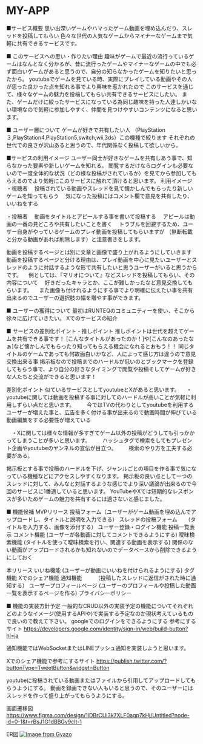 # MY-APP
■サービス概要
思い出深いゲームやハマったゲーム動画を埋め込んだり、スレッドを投稿してもらい
色々な世代の人気なゲームからマイナーなゲームまで気軽に共有できるサービスです。

■ このサービスへの思い・作りたい理由
趣味がゲームで最近の流行っているゲームはなんとなく分かるが、昔に流行ったゲームやマイナーなゲームの中でも必ず面白いゲームがあると思うので、自分の知らなかったゲームを知りたいと思ったから。
youtubeでゲームを見ている時、実際にプレイしている動画やその人が思った良かった点を知れる事でより興味を惹かれたので
このサービスを通じて、様々なゲームの魅力を投稿してもらい共有できるサービスにしたい。
また、ゲームだけに絞ったサービスになっている為同じ趣味を持った人達しかいない環境なので気軽に参加しやすく、仲間を見つけやすいコンテンツになると思います。

■ ユーザー層について
ゲームが好きで共有したい人
（PlayStation３,PlayStation4,PlayStation5,switch,wii,3ds）この機種で絞ります
それぞれの世代での良さが沢山あると思うので、年代関係なく投稿して欲しいから。

■サービスの利用イメージ
ユーザー同士が好きなゲームを共有しあう事で、知らなかった要素や新しいゲームを知れる。
閲覧するだけならログインも必要ないので一度全体的な状況（どの様な投稿がされているか）を見てから参加してもらえるのでより気軽にこのサービスに触れて頂けると思います。
利用イメージ
・視聴者
　投稿されている動画やスレッドを見て懐かしんでもらったり新しいゲームを知ってもらう
　気になった投稿にはコメント欄で意見を共有したり、いいねをする

・投稿者
　動画をタイトルとアピールする事を書いて投稿する
　アピールは動画の一番の見どころや共有したいことを書く
　トラブルを回避するため、ユーザー自身がやっているゲームのプレイ動画を投稿してもらいますが
（無断転載と分かる動画があれば削除します）と注意書きをします。

動画を投稿するページとは別に文章と画像で盛り上がれるようにしていきます
動画を投稿するページと分ける理由は、プレイ動画を中心に見たいユーザーとスレッドのように対話するような形で共有したいと思うユーザーがいると思うからです。
　例としては、『マリオについて』などスレッドを投稿してもらい、その内容について
　好きだったキャラとか、ここが難しかったなど意見交換してもらいます。
　また画像も付けれるようにする事でより明確に伝えたい事を共有出来るのでユーザーの選択肢の幅を増やす事ができます。

■ ユーザーの獲得について
最初はRUNTEQのコミュニティーを使い、そこから徐々に広げていきたい。
Xでのサービスの紹介

■ サービスの差別化ポイント・推しポイント
推しポイントは世代を超えてゲームを共有できる事です！
[こんなタイトルがあったのか！]や[こんなのあったなぁ]など懐かしんでもらったり知ってもらえる機会になれるとおもう！！
同じタイトルのゲームであっても何故面白いかなど、人によって感じ方は違うので意見交換出来る事
掲示板なので投稿までのハードルが低いのとブックマークを登録してもらう事で、より自分の好きなタイミングで閲覧や投稿そしてゲームが好きな人たちと交流ができると思います！

差別化ポイント
似ているサービスとしてyoutubeとXがあると思います。
　・youtubeに関しては動画を投稿する事に対してのハードルが高いことが気軽に利用しずらい点だと思います。
　　今ではTVの代わりとしてyoutubeを利用するユーザーが増えた事と、広告を多く付ける事が出来るので動画時間が伸びている
   動画編集をする必要性が増えている

　・Xに関しては様々な情報が多すぎてゲーム以外の投稿がどうしても引っかかってしまうことが多いと思います。
　　ハッシュタグで検索をしてもプレゼント企画やyoutubeのヤンネルの宣伝が目立つ。
　　検索のやり方を工夫する必要がある。

掲示板とする事で投稿のハードルを下げ、ジャンルごとの項目を作る事で気になっている機種などにアクセスしやすくなります。
掲示板の良い点として一つのスレッドに対して、みんなと対話するような感じでより深い議論が出来るので今回のサービスに1番適していると思います。
YouTubeやXでは短期的なレスポンスが多いためゲームの魅力を共有するには適さないと感じました。

■ 機能候補
MVPリリース
 投稿フォーム（ユーザーがゲーム動画を埋め込んでアップロードし、タイトルと説明を入力できる）
 スレッドの投稿フォーム　　（タイトルを入力する、画像を添付する）
 ユーザー登録・ログイン機能
 投稿一覧表示
 コメント機能  (ユーザーが各動画に対してコメントできるようにする)
 曖昧検索機能  (タイトルを使って曖昧検索を行い、関連する動画を表示する)
 関係のない動画がアップロードされるかも知れないのでデータベースから削除できるようにしておく

本リリース
 いいね機能    (ユーザーが動画にいいねを付けられるようにする)
 タグ機能
 Xでのシェア機能
 通知機能　　　（投稿したスレッドに返信がされた時に通知する）
 ユーザープロフィールページ  (ユーザーのプロフィールや投稿した動画一覧を表示するページを作る)
 プライバシーポリシー


■ 機能の実装方針予定
一般的なCRUD以外の実装予定の機能についてそれぞれどのようなイメージ(使用するAPIや)で実装する予定なのか現状考えているもので良いので教えて下さい。
googleでのログインをできるようにする
参考にするサイト
https://developers.google.com/identity/sign-in/web/build-button?hl=ja

通知機能ではWebSocketまたはLINEプッシュ通知を実装しようと思います。

Xでのシェア機能で参考にするサイト
https://publish.twitter.com/?buttonType=TweetButton&widget=Button

youtubeに投稿されている動画またはファイルから引用してアップロードしてもらうようにする。
動画を録画できない人もいると思うので、そのユーザーにはスレッドを作って盛り上がってもらうようにする。

画面遷移図
https://www.figma.com/design/1lDBrCUi3k7XLF0aqp7kHj/Untitled?node-id=0-1&t=rBsJ1G1dBBGv9clt-1

ER図
[![Image from Gyazo](https://i.gyazo.com/54f59222adeb018d03f90f2a5d15110d.png)](https://gyazo.com/54f59222adeb018d03f90f2a5d15110d)